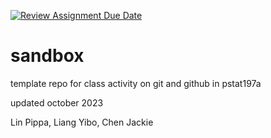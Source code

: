 [![Review Assignment Due Date](https://classroom.github.com/assets/deadline-readme-button-24ddc0f5d75046c5622901739e7c5dd533143b0c8e959d652212380cedb1ea36.svg)](https://classroom.github.com/a/x1aeHcvP)
# sandbox

template repo for class activity on git and github in pstat197a

updated october 2023

Lin Pippa, Liang Yibo, Chen Jackie